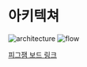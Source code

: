 # 아키텍쳐

<img src="https://i.ibb.co/zskgCj8/image.png" alt="architecture">

<img src="https://i.ibb.co/nD2PSg9/Pasted-image-20240923222932.png"  alt="flow">

[피그잼 보드 링크](https://www.figma.com/board/SLrBiOJdItU3rcjFolTRiK/Untitled?node-id=2-429&t=IGHvtfJfn2aXJAL7-1)